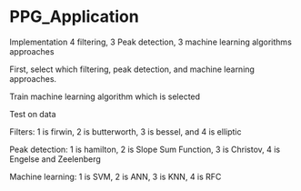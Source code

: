 # PPG_Application
Implementation 4 filtering, 3 Peak detection, 3 machine learning algorithms approaches 

First, select which filtering, peak detection, and machine learning approaches.

Train machine learning algorithm which is selected

Test on data

Filters: 1 is firwin, 2 is butterworth, 3 is bessel, and 4 is elliptic

Peak detection: 1 is hamilton, 2 is Slope Sum Function, 3 is Christov, 4 is Engelse and Zeelenberg

Machine learning: 1 is SVM, 2 is ANN, 3 is KNN, 4 is RFC

